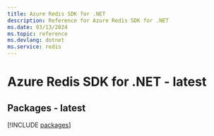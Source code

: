 ```yaml
---
title: Azure Redis SDK for .NET
description: Reference for Azure Redis SDK for .NET
ms.date: 03/13/2024
ms.topic: reference
ms.devlang: dotnet
ms.service: redis
---
```

# Azure Redis SDK for .NET - latest
## Packages - latest
[!INCLUDE [packages](redis-index.md)]